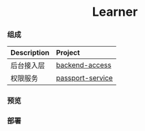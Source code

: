 <h1 align="center">
    Learner
    <br>
</h1>

### 组成

| Description | Project |  
| :--- | :---- |
| 后台接入层 | [backend-access](https://github.com/duiying/backend-access) | 
| 权限服务 | [passport-service](https://github.com/duiying/passport-service) | 

### 预览

### 部署